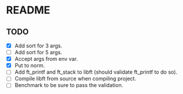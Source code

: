 # README

## TODO

- [x] Add sort for 3 args.
- [ ] Add sort for 5 args.
- [x] Accept args from env var.
- [x] Put to norm.
- [ ] Add ft_printf and ft_stack to libft (should validate ft_printf to do so).
- [ ] Compile libft from source when compiling project.
- [ ] Benchmark to be sure to pass the validation.
